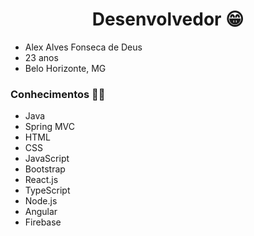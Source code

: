 <h1 align = "center"> Desenvolvedor  😁 </h1>  

- Alex Alves Fonseca de Deus
- 23 anos
- Belo Horizonte, MG

### Conhecimentos 🧑‍💻
- Java
- Spring MVC
- HTML
- CSS
- JavaScript
- Bootstrap
- React.js
- TypeScript
- Node.js
- Angular
- Firebase
